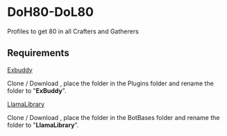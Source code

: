 # DoH80-DoL80
Profiles to get 80 in all Crafters and Gatherers

## Requirements

  [Exbuddy](https://github.com/Entrax643/ExBuddy)
  
   Clone / Download , place the folder in the Plugins folder and rename the folder to "__ExBuddy__".
   
   
  
  [LlamaLibrary](https://github.com/nt153133/LlamaLibrary)
  
   Clone / Download , place the folder in the BotBases folder and rename the folder to "__LlamaLibrary__".
  
